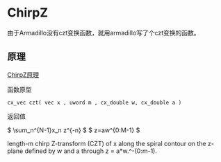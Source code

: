 
# ChirpZ

由于Armadillo没有czt变换函数，就用armadillo写了个czt变换的函数。

## 原理

[ChirpZ原理](https://blog.csdn.net/weixin_44625313/article/details/129127826)


函数原型 
```
cx_vec czt( vec x , uword m , cx_double w, cx_double a )
```
返回值

$ \sum_n^{N-1}x_n z^{-n}  $
$ z=aw^{0:M-1}  $


length-m chirp Z-transform (CZT) of x along the spiral contour on the z-plane defined by w and a through z = a*w.^-(0:m-1).